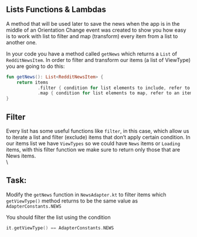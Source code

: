 Lists Functions & Lambdas
-------------------------

A method that will be used later to save the news when the app is in the middle of an Orientation Change event was created to show you how easy is to work with list to filter and map (transform) every item from a list to another one.

In your code you have a method called `getNews` which returns a `List` of `RedditNewsItem`. In order to filter and transform our items (a list of ViewType) you are going to do this:


```kotlin
fun getNews(): List<RedditNewsItem> {
    return items
            .filter { condition for list elements to include, refer to an item using keyword "it"}
            .map { condition for list elements to map, refer to an item using keyword "it" }
}
```      
Filter
------

Every list has some useful functions like `filter`, in this case, which allow us to iterate a list and filter (exclude) items that don’t apply certain condition. In our items list we have `ViewTypes` so we could have `News` items or `Loading` items, with this filter function we make sure to return only those that are News items.
\
\

Task:
---------------

Modify the `getNews` function in `NewsAdapter.kt` to filter items which `getViewType()` method returns to be the same value as `AdapterConstants.NEWS`

  
You should filter the list using the condition
```kotlin
it.getViewType() == AdapterConstants.NEWS
```      
  
